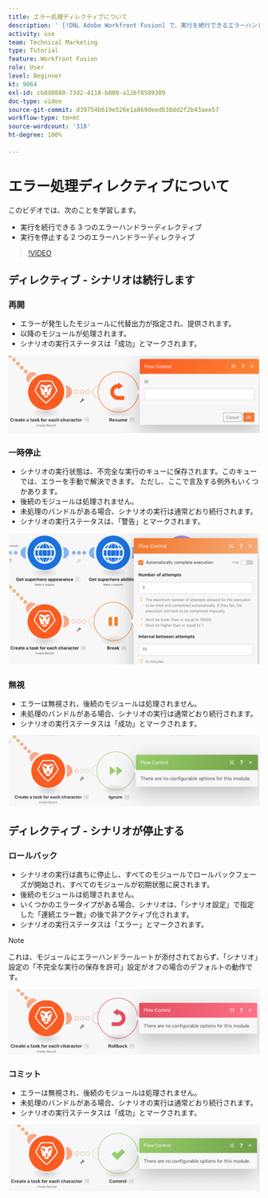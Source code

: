 ```yaml
---
title: エラー処理ディレクティブについて
description: ' [!DNL Adobe Workfront Fusion] で、実行を続行できるエラーハンドラーディレクティブと、実行を停止するエラーハンドラーディレクティブについて説明します。'
activity: use
team: Technical Marketing
type: Tutorial
feature: Workfront Fusion
role: User
level: Beginner
kt: 9064
exl-id: cb8d0880-73d2-4118-b800-a126f8509309
doc-type: video
source-git-commit: d39754b619e526e1a869deedb38dd2f2b43aee57
workflow-type: tm+mt
source-wordcount: '318'
ht-degree: 100%

---
```


# エラー処理ディレクティブについて

このビデオでは、次のことを学習します。

* 実行を続行できる 3 つのエラーハンドラーディレクティブ
* 実行を停止する 2 つのエラーハンドラーディレクティブ

>[!VIDEO](https://video.tv.adobe.com/v/335305/?quality=12)

## ディレクティブ - シナリオは続行します

### 再開

* エラーが発生したモジュールに代替出力が指定され、提供されます。
* 以降のモジュールが処理されます。
* シナリオの実行ステータスは「成功」とマークされます。

![再開ディレクティブの画像](assets/troubleshooting-and-error-handling-2.png)

### 一時停止

* シナリオの実行状態は、不完全な実行のキューに保存されます。このキューでは、エラーを手動で解決できます。 ただし、ここで言及する例外もいくつかあります。
* 後続のモジュールは処理されません。
* 未処理のバンドルがある場合、シナリオの実行は通常どおり続行されます。
* シナリオの実行ステータスは、「警告」とマークされます。

![一時停止ディレクティブの画像](assets/troubleshooting-and-error-handling-3.png)

### 無視

* エラーは無視され、後続のモジュールは処理されません。
* 未処理のバンドルがある場合、シナリオの実行は通常どおり続行されます。
* シナリオの実行ステータスは「成功」とマークされます。

![無視ディレクティブの画像](assets/troubleshooting-and-error-handling-4.png)

## ディレクティブ - シナリオが停止する

### ロールバック

* シナリオの実行は直ちに停止し、すべてのモジュールでロールバックフェーズが開始され、すべてのモジュールが初期状態に戻されます。
* 後続のモジュールは処理されません。
* いくつかのエラータイプがある場合、シナリオは、「シナリオ設定」で指定した「連続エラー数」の後で非アクティブ化されます。
* シナリオの実行ステータスは「エラー」とマークされます。

>[!NOTE]
>
>これは、モジュールにエラーハンドラールートが添付されておらず、「シナリオ」設定の「不完全な実行の保存を許可」設定がオフの場合のデフォルトの動作です。

![ロールバックディレクティブの画像](assets/troubleshooting-and-error-handling-5.png)

### コミット

* エラーは無視され、後続のモジュールは処理されません。
* 未処理のバンドルがある場合、シナリオの実行は通常どおり続行されます。
* シナリオの実行ステータスは「成功」とマークされます。

![コミットディレクティブの画像](assets/troubleshooting-and-error-handling-6.png)
